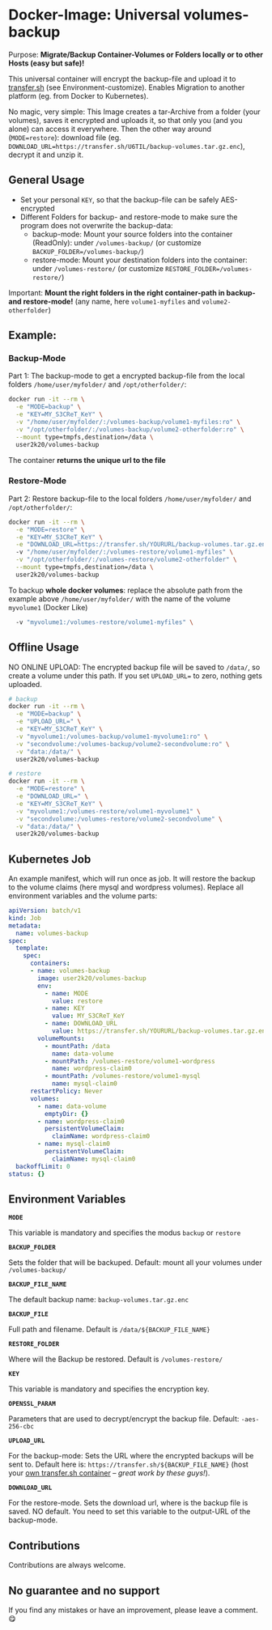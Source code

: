 # Docker-Image: Universal volumes-backup

Purpose: **Migrate/Backup Container-Volumes or Folders locally or to other Hosts (easy but safe)!**

This universal container will encrypt the backup-file and upload it to [transfer.sh](https://transfer.sh/) (see Environment-customize). Enables Migration to another platform (eg. from Docker to Kubernetes).

No magic, very simple: This Image creates a tar-Archive from a folder (your volumes), saves it encrypted and uploads it, so that only you (and you alone) can access it everywhere.
Then the other way around (`MODE=restore`): download file (eg. `DOWNLOAD_URL=https://transfer.sh/U6TIL/backup-volumes.tar.gz.enc`), decrypt it and unzip it.

## General Usage

- Set your personal `KEY`, so that the backup-file can be safely AES-encrypted
- Different Folders for backup- and restore-mode to make sure the program does not overwrite the backup-data:
  - backup-mode: Mount your source folders into the container (ReadOnly): under `/volumes-backup/` (or customize `BACKUP_FOLDER=/volumes-backup/`)
  - restore-mode: Mount your destination folders into the container: under `/volumes-restore/` (or customize `RESTORE_FOLDER=/volumes-restore/`)

Important: **Mount the right folders in the right container-path in backup- and restore-mode!** (any name, here `volume1-myfiles` and `volume2-otherfolder`)

## Example:

### Backup-Mode

Part 1: The backup-mode to get a encrypted backup-file from the local folders `/home/user/myfolder/` and `/opt/otherfolder/`:

```bash
docker run -it --rm \
  -e "MODE=backup" \
  -e "KEY=MY_S3CReT_KeY" \
  -v "/home/user/myfolder/:/volumes-backup/volume1-myfiles:ro" \
  -v "/opt/otherfolder/:/volumes-backup/volume2-otherfolder:ro" \
  --mount type=tmpfs,destination=/data \
  user2k20/volumes-backup
```
The container **returns the unique url to the file**

### Restore-Mode

Part 2: Restore backup-file to the local folders `/home/user/myfolder/` and `/opt/otherfolder/`:

```bash
docker run -it --rm \
  -e "MODE=restore" \
  -e "KEY=MY_S3CReT_KeY" \
  -e "DOWNLOAD_URL=https://transfer.sh/YOURURL/backup-volumes.tar.gz.enc"
  -v "/home/user/myfolder/:/volumes-restore/volume1-myfiles" \
  -v "/opt/otherfolder/:/volumes-restore/volume2-otherfolder" \
  --mount type=tmpfs,destination=/data \
  user2k20/volumes-backup
```

To backup **whole docker volumes**: replace the absolute path from the example above `/home/user/myfolder/` with the name of the volume `myvolume1` (Docker Like)

```bash
  -v "myvolume1:/volumes-restore/volume1-myfiles" \
```
## Offline Usage

NO ONLINE UPLOAD: The encrypted backup file will be saved to `/data/`, so create a volume under this path. If you set `UPLOAD_URL=` to zero, nothing gets uploaded.

```bash
# backup
docker run -it --rm \
  -e "MODE=backup" \
  -e "UPLOAD_URL=" \
  -e "KEY=MY_S3CReT_KeY" \
  -v "myvolume1:/volumes-backup/volume1-myvolume1:ro" \
  -v "secondvolume:/volumes-backup/volume2-secondvolume:ro" \
  -v "data:/data/" \
  user2k20/volumes-backup

# restore
docker run -it --rm \
  -e "MODE=restore" \
  -e "DOWNLOAD_URL=" \
  -e "KEY=MY_S3CReT_KeY" \
  -v "myvolume1:/volumes-restore/volume1-myvolume1" \
  -v "secondvolume:/volumes-restore/volume2-secondvolume" \
  -v "data:/data/" \
  user2k20/volumes-backup
```

## Kubernetes Job

An example manifest, which will run once as job. It will restore the backup to the volume claims (here mysql and wordpress volumes). Replace all environment variables and the volume parts:

```yaml
apiVersion: batch/v1
kind: Job
metadata:
  name: volumes-backup
spec:
  template:
    spec:
      containers:
      - name: volumes-backup
        image: user2k20/volumes-backup
        env:
          - name: MODE
            value: restore
          - name: KEY
            value: MY_S3CReT_KeY
          - name: DOWNLOAD_URL
            value: https://transfer.sh/YOURURL/backup-volumes.tar.gz.enc
        volumeMounts:
          - mountPath: /data
            name: data-volume
          - mountPath: /volumes-restore/volume1-wordpress
            name: wordpress-claim0
          - mountPath: /volumes-restore/volume1-mysql
            name: mysql-claim0
      restartPolicy: Never
      volumes:
        - name: data-volume
          emptyDir: {}
        - name: wordpress-claim0
          persistentVolumeClaim:
            claimName: wordpress-claim0
        - name: mysql-claim0
          persistentVolumeClaim:
            claimName: mysql-claim0
  backoffLimit: 0
status: {}
```

## Environment Variables

**`MODE`**

This variable is mandatory and specifies the modus `backup` or `restore`

**`BACKUP_FOLDER`**

Sets the folder that will be backuped. Default: mount all your volumes under `/volumes-backup/`

**`BACKUP_FILE_NAME`**

The default backup name: `backup-volumes.tar.gz.enc`

**`BACKUP_FILE`**

Full path and filename. Default is `/data/${BACKUP_FILE_NAME}`


**`RESTORE_FOLDER`**

Where will the Backup be restored. Default is `/volumes-restore/`

**`KEY`**

This variable is mandatory and specifies the encryption key.

**`OPENSSL_PARAM`**

Parameters that are used to decrypt/encrypt the backup file. Default: `-aes-256-cbc`

**`UPLOAD_URL`**

For the backup-mode: Sets the URL where the encrypted backups will be sent to. Default here is: `https://transfer.sh/${BACKUP_FILE_NAME}` (host your [own transfer.sh container](https://github.com/dutchcoders/transfer.sh) – *great work by these guys!*).

**`DOWNLOAD_URL`**

For the restore-mode. Sets the download url, where is the backup file is saved. NO default. You need to set this variable to the output-URL of the backup-mode.

## Contributions

Contributions are always welcome.

## No guarantee and no support

If you find any mistakes or have an improvement, please leave a comment. 😋
